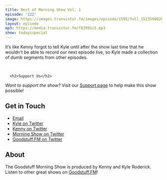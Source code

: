 ```yaml
---
title: Best of Morning Show Vol. 1
episode: '122'
image: https://images.transistor.fm/images/episode/1595/full_1523590826-artwork.jpg
layout: episode
mp3: https://media.transistor.fm/f83991c5.mp3
show: todaysspecial
---
```


<p>It’s like Kenny forgot to tell Kyle until after the show last time that he wouldn’t be able to record our next episode live, so Kyle made a collection of dumb segments from other episodes.</p>
<br>
      
      <h2>Support Us</h2>
<p><em>Want to support the show?</em> Visit our <a href="https://goodstuff.fm/support">Support page</a> to help make this show possible!</p>

<h2>Get in Touch</h2>
<ul>
  <li><a href="mailto:kyle@goodstuff.fm">Email</a></li>
  <li><a href="http://twitter.com/dogburps">Kyle on Twitter</a></li>
  <li><a href="http://twitter.com/pizzarobotics">Kenny on Twitter</a></li>
  <li><a href="http://twitter.com/morningshowam">Morning Show on Twitter</a></li>
  <li><a href="http://twitter.com/goodstufffm">Goodstuff.FM on Twitter</a></li>
</ul>

<h2>About</h2>
<p>The Goodstuff Morning Show is produced by Kenny and Kyle Roderick. Listen to other great shows on <a href="http://goodstuff.fm/shows">Goodstuff.FM</a>!</p>
